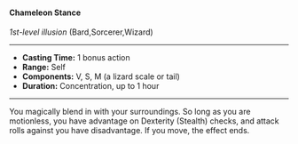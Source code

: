 #### Chameleon Stance
*1st-level illusion* (Bard,Sorcerer,Wizard)
___
- **Casting Time:** 1 bonus action
- **Range:** Self
- **Components:** V, S, M (a lizard scale or tail)
- **Duration:** Concentration, up to 1 hour
---
You magically blend in with your surroundings. So long as you are motionless, you have advantage on Dexterity (Stealth) checks, and attack rolls against you have disadvantage. If you move, the effect ends.
